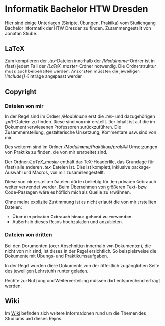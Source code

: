 # Informatik Bachelor HTW Dresden

Hier sind einige Unterlagen (Skripte, Übungen, Praktika) vom Studiengang Bachelor Informatik der HTW Dresden zu finden. Zusammengestellt von Jonatan Strube.

## LaTeX

Zum kompilieren der *.tex*-Dateien innerhalb der */Modulname*-Ordner ist in (fast) jedem Fall der */LaTeX_master*-Ordner notwendig. Die Ordnerstruktur muss auch beibehalten werden. Ansonsten müssten die jeweiligen *\include{}*-Einträge angepasst werden.

## Copyright

### Dateien von mir

In der Regel sind im Ordner */Modulname* erst die *.tex*- und dazugehörigen *.pdf*-Dateien zu finden. Diese sind von mir erstellt. Der Inhalt ist auf die im Dokument verwiesenen Professoren zurückzuführen. Die Zusammenstellung, gestalterische Umsetzung, Kommentare usw. sind von mir.

Des weiteren sind im Ordner */Modulname/Praktikum/prak##* Umsetzungen von Praktika zu finden, die von mir erarbeitet sind.

Der Ordner */LaTeX_master* enthält das TeX-Headerfile, das Grundlage für (fast) alle anderen *.tex*-Dateien ist. Dies ist komplett, inklusive package-Auswahl und Macros, von mir zusammengestellt. 


Diese von mir erstellten Dateien dürfen beliebig für den privaten Gebrauch weiter verwendet werden. Beim Übernehmen von größeren Text- bzw. Code-Passagen wäre es höflich mich als Quelle zu erwähnen.

Ohne meine explizite Zustimmung ist es nicht erlaubt die von mir erstellten Dateien:
- Über den privaten Gebrauch hinaus gehend zu verwenden. 
- Außerhalb dieses Repos hochzuladen und anzubieten.

### Dateien von dritten

Bei den Dokumenten (oder Abschnitten innerhalb von Dokumenten), die nicht von mir sind, ist dieses in der Regel ersichtlich. So beispielsweise die Dokumente mit Übungs- und Praktikumsaufgaben.

In der Regel wurden diese Dokumente von der öffentlich zugänglichen Seite des jeweiligen Lehrstuhls runter geladen.

Rechte zur Nutzung und Weiterverteilung müssen dort entsprechend erfragt werden.

## Wiki

Im [Wiki](https://github.com/Nos-/htw/wiki) befinden sich weitere Informationen rund um die Themen des Studiums und dieses Repos.
